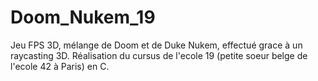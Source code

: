 # Doom_Nukem_19

Jeu FPS 3D, mélange de Doom et de Duke Nukem, effectué grace à un raycasting 3D. Réalisation du cursus de l'ecole 19 (petite soeur belge de l'ecole 42 à Paris) en C.


